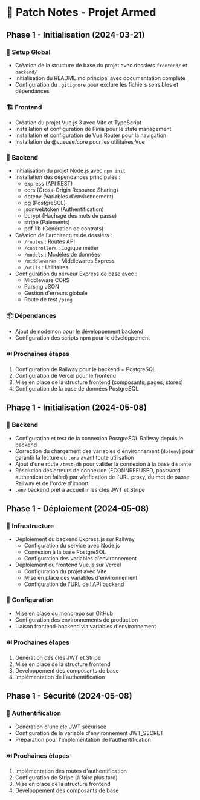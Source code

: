 # 📝 Patch Notes - Projet Armed

## Phase 1 - Initialisation (2024-03-21)

### 🔧 Setup Global
- Création de la structure de base du projet avec dossiers `frontend/` et `backend/`
- Initialisation du README.md principal avec documentation complète
- Configuration du `.gitignore` pour exclure les fichiers sensibles et dépendances

### 🏗 Frontend
- Création du projet Vue.js 3 avec Vite et TypeScript
- Installation et configuration de Pinia pour le state management
- Installation et configuration de Vue Router pour la navigation
- Installation de @vueuse/core pour les utilitaires Vue

### 🧪 Backend
- Initialisation du projet Node.js avec `npm init`
- Installation des dépendances principales :
  - express (API REST)
  - cors (Cross-Origin Resource Sharing)
  - dotenv (Variables d'environnement)
  - pg (PostgreSQL)
  - jsonwebtoken (Authentification)
  - bcrypt (Hachage des mots de passe)
  - stripe (Paiements)
  - pdf-lib (Génération de contrats)
- Création de l'architecture de dossiers :
  - `/routes` : Routes API
  - `/controllers` : Logique métier
  - `/models` : Modèles de données
  - `/middlewares` : Middlewares Express
  - `/utils` : Utilitaires
- Configuration du serveur Express de base avec :
  - Middleware CORS
  - Parsing JSON
  - Gestion d'erreurs globale
  - Route de test `/ping`

### 📦 Dépendances
- Ajout de nodemon pour le développement backend
- Configuration des scripts npm pour le développement

### ⏭️ Prochaines étapes
1. Configuration de Railway pour le backend + PostgreSQL
2. Configuration de Vercel pour le frontend
3. Mise en place de la structure frontend (composants, pages, stores)
4. Configuration de la base de données PostgreSQL

## Phase 1 - Initialisation (2024-05-08)

### 🧪 Backend
- Configuration et test de la connexion PostgreSQL Railway depuis le backend
- Correction du chargement des variables d'environnement (`dotenv`) pour garantir la lecture du `.env` avant toute utilisation
- Ajout d'une route `/test-db` pour valider la connexion à la base distante
- Résolution des erreurs de connexion (ECONNREFUSED, password authentication failed) par vérification de l'URL proxy, du mot de passe Railway et de l'ordre d'import
- `.env` backend prêt à accueillir les clés JWT et Stripe

## Phase 1 - Déploiement (2024-05-08)

### 🚀 Infrastructure
- Déploiement du backend Express.js sur Railway
  - Configuration du service avec Node.js
  - Connexion à la base PostgreSQL
  - Configuration des variables d'environnement
- Déploiement du frontend Vue.js sur Vercel
  - Configuration du projet avec Vite
  - Mise en place des variables d'environnement
  - Configuration de l'URL de l'API backend

### 🔧 Configuration
- Mise en place du monorepo sur GitHub
- Configuration des environnements de production
- Liaison frontend-backend via variables d'environnement

### ⏭️ Prochaines étapes
1. Génération des clés JWT et Stripe
2. Mise en place de la structure frontend
3. Développement des composants de base
4. Implémentation de l'authentification

## Phase 1 - Sécurité (2024-05-08)

### 🔐 Authentification
- Génération d'une clé JWT sécurisée
- Configuration de la variable d'environnement JWT_SECRET
- Préparation pour l'implémentation de l'authentification

### ⏭️ Prochaines étapes
1. Implémentation des routes d'authentification
2. Configuration de Stripe (à faire plus tard)
3. Mise en place de la structure frontend
4. Développement des composants de base
